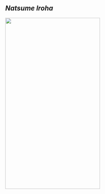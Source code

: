 ## _Natsume Iroha_
<img src="https://images.dotgg.gg/bluearchive/characters/portrait/20016.webp" width="300" height="542">
